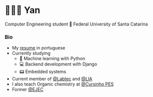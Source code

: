 # 👨🏻‍💻 Yan 

Computer Engineering student 🌿 Federal University of Santa Catarina

### Bio

- My [resume](https://drive.google.com/file/d/1IpNWTg7hE8ZEw73QJ8gQVzChbDZpjkNi/view?usp=sharing) in portuguese 
- Currently studying 
    - :robot: Machine learning with Python
    - :computer: Backend development with Django
    - :pager: Embedded systems
- Current member of [@Labtec](https://labtec.ufsc.br/) and [@LIA](https://github.com/Liga-IA)
- I also teach Organic chemistry at [@Cursinho PES](https://pes.ufsc.br/)
- Former [@EJEC](https://ejec.ufsc.br/)
